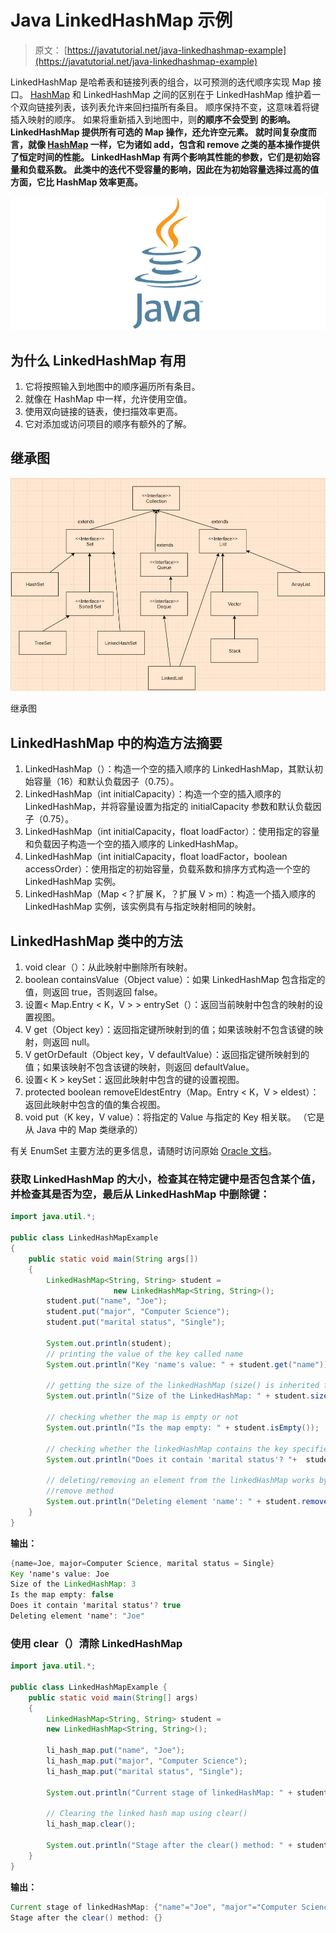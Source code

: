 # Java LinkedHashMap 示例

> 原文： [https://javatutorial.net/java-linkedhashmap-example](https://javatutorial.net/java-linkedhashmap-example)

LinkedHashMap 是哈希表和链接列表的组合，以可预测的迭代顺序实现 Map 接口。 [HashMap](https://javatutorial.net/java-hashmap-example) 和 LinkedHashMap 之间的区别在于 LinkedHashMap 维护着一个双向链接列表，该列表允许来回扫描所有条目。 顺序保持不变，这意味着将键插入映射的顺序。 如果将重新插入到地图中，则**的顺序不会受到** **的影响。 LinkedHashMap 提供所有可选的 Map 操作，还允许空元素。 就时间复杂度而言，就像 [HashMap](https://javatutorial.net/java-hashmap-example) 一样，它为诸如 add，包含和 remove 之类的基本操作提供了恒定时间的性能。 LinkedHashMap 有两个影响其性能的参数，它们是初始容量和负载系数。 此类中的迭代不受容量的影响，因此在为初始容量选择过高的值方面，它比 HashMap 效率更高。**

![java-featured-image](img/e0db051dedc1179e7424b6d998a6a772.jpg)

## 为什么 LinkedHashMap 有用

1.  它将按照输入到地图中的顺序遍历所有条目。
2.  就像在 HashMap 中一样，允许使用空值。
3.  使用双向链接的链表，使扫描效率更高。
4.  它对添加或访问项目的顺序有额外的了解。

## 继承图

![Inheritance diagram](img/1d551e061a416d5502f78c30a0b93f73.jpg)

继承图

## LinkedHashMap 中的构造方法摘要

1.  LinkedHashMap（）：构造一个空的插入顺序的 LinkedHashMap，其默认初始容量（16）和默认负载因子（0.75）。
2.  LinkedHashMap（int initialCapacity）：构造一个空的插入顺序的 LinkedHashMap，并将容量设置为指定的 initialCapacity 参数和默认负载因子（0.75）。
3.  LinkedHashMap（int initialCapacity，float loadFactor）：使用指定的容量和负载因子构造一个空的插入顺序的 LinkedHashMap。
4.  LinkedHashMap（int initialCapacity，float loadFactor，boolean accessOrder）：使用指定的初始容量，负载系数和排序方式构造一个空的 LinkedHashMap 实例。
5.  LinkedHashMap（Map &lt;？扩展 K，？扩展 V &gt; m）：构造一个插入顺序的 LinkedHashMap 实例，该实例具有与指定映射相同的映射。

## LinkedHashMap 类中的方法

1.  void clear（）：从此映射中删除所有映射。
2.  boolean containsValue（Object value）：如果 LinkedHashMap 包含指定的值，则返回 true，否则返回 false。
3.  设置&lt; Map.Entry &lt; K，V &gt; &gt; entrySet（）：返回当前映射中包含的映射的设置视图。
4.  V get（Object key）：返回指定键所映射到的值；如果该映射不包含该键的映射，则返回 null。
5.  V getOrDefault（Object key，V defaultValue）：返回指定键所映射到的值；如果该映射不包含该键的映射，则返回 defaultValue。
6.  设置&lt; K &gt; keySet：返回此映射中包含的键的设置视图。
7.  protected boolean removeEldestEntry（Map。Entry &lt; K，V &gt; eldest）：返回此映射中包含的值的集合视图。
8.  void put（K key，V value）：将指定的 Value 与指定的 Key 相关联。 （它是从 Java 中的 Map 类继承的）

有关 EnumSet 主要方法的更多信息，请随时访问原始 [Oracle 文档](https://docs.oracle.com/javase/8/docs/api/java/util/LinkedHashMap.html)。

### 获取 LinkedHashMap 的大小，检查其在特定键中是否包含某个值，并检查其是否为空，最后从 LinkedHashMap 中删除键：

```java
import java.util.*; 

public class LinkedHashMapExample
{ 
    public static void main(String args[]) 
    { 
        LinkedHashMap<String, String> student = 
                       new LinkedHashMap<String, String>(); 
        student.put("name", "Joe"); 
        student.put("major", "Computer Science"); 
        student.put("marital status", "Single"); 

        System.out.println(student); 
        // printing the value of the key called name
        System.out.println("Key 'name's value: " + student.get("name")); 

        // getting the size of the linkedHashMap (size() is inherited from Map)
        System.out.println("Size of the LinkedHashMap: " + student.size()); 

        // checking whether the map is empty or not
        System.out.println("Is the map empty: " + student.isEmpty()); 

        // checking whether the linkedHashMap contains the key specified as an argument
        System.out.println("Does it contain 'marital status'? "+  student.containsKey("marital status")); 

        // deleting/removing an element from the linkedHashMap works by using the 
        //remove method
        System.out.println("Deleting element 'name': " + student.remove("name")); 
    } 
}
```

**输出：**

```java
{name=Joe, major=Computer Science, marital status = Single}
Key 'name's value: Joe
Size of the LinkedHashMap: 3
Is the map empty: false
Does it contain 'marital status'? true
Deleting element 'name': "Joe"
```

### 使用 clear（）清除 LinkedHashMap

```java
import java.util.*; 

public class LinkedHashMapExample { 
    public static void main(String[] args) 
    { 
        LinkedHashMap<String, String> student = 
        new LinkedHashMap<String, String>(); 

        li_hash_map.put("name", "Joe"); 
        li_hash_map.put("major", "Computer Science"); 
        li_hash_map.put("marital status", "Single"); 

        System.out.println("Current stage of linkedHashMap: " + student); 

        // Clearing the linked hash map using clear() 
        li_hash_map.clear(); 

        System.out.println("Stage after the clear() method: " + student); 
    } 
}
```

**输出：** 

```java
Current stage of linkedHashMap: {"name"="Joe", "major"="Computer Science", "marital status ="Single"}
Stage after the clear() method: {}
```